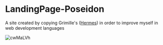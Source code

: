 # LandingPage-Poseidon
A site created by copying Grimille's ([Hermes](https://hermesbot.app/)) in order to improve myself in web development languages

![cwMaLVh](https://user-images.githubusercontent.com/47704223/126567065-120ba859-1141-4c69-b60c-864b4958320b.png)

